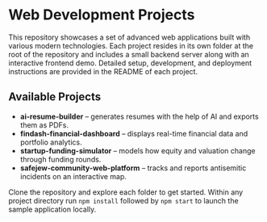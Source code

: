 # Web Development Projects

This repository showcases a set of advanced web applications built with various modern technologies. Each project resides in its own folder at the root of the repository and includes a small backend server along with an interactive frontend demo. Detailed setup, development, and deployment instructions are provided in the README of each project.

## Available Projects

- **ai-resume-builder** – generates resumes with the help of AI and exports them as PDFs.
- **findash-financial-dashboard** – displays real-time financial data and portfolio analytics.
- **startup-funding-simulator** – models how equity and valuation change through funding rounds.
- **safejew-community-web-platform** – tracks and reports antisemitic incidents on an interactive map.

Clone the repository and explore each folder to get started. Within any project directory run `npm install` followed by `npm start` to launch the sample application locally.

